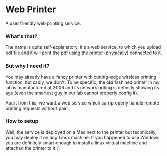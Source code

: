 # Web Printer
A user friendly web printing service.

### What's that?
The name is quite self-explanatory, it's a web service, to which you upload pdf file and it will print the pdf using the printer (physically) connected to it.

### But why I need it?
You may already have a fancy printer with cutting-edge wireless printing function, but sadly, we don't. To be specific, the old fashined printer in my lab is manufactured at 2006 and its network priting is definitly showing its age (even the smartest guy in our lab cannot properly config it).

Apart from this, we want a web service which can properly handle remote printing requests without pain.

### How to setup
Well, the service is deployed on a Mac next to the printer but technically, you may deploy it on any Linux machine. If you happened to use Windows, you are definitely smart enough to install a linux virtual machine and attached the printer to it :)
